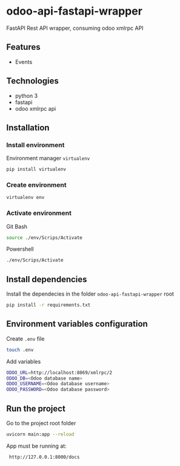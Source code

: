# odoo-api-fastapi-wrapper
FastAPI Rest API wrapper, consuming odoo xmlrpc API


## Features
- Events


## Technologies
- python 3
- fastapi
- odoo xmlrpc api

## Installation

### Install environment
Environment manager `virtualenv`
```bash
pip install virtualenv
```

### Create environment
```bash
virtualenv env
```

### Activate environment
Git Bash
```bash
source ./env/Scrips/Activate
```

Powershell
```bash
./env/Scrips/Activate
```
## Install dependencies

Install the dependecies in the folder `odoo-api-fastapi-wrapper` root

```bash
pip install -r requirements.txt
```
## Environment variables configuration

Create `.env` file
```bash
touch .env
```

Add variables
```bash
ODOO_URL=http://localhost:8069/xmlrpc/2
ODOO_DB=<Odoo database name>
ODOO_USERNAME=<Odoo database username>
ODOO_PASSWORD=<Odoo database password>
```

## Run the project
Go to the project root folder
```bash
uvicorn main:app --reload
```

App must be running at:
```bash
 http://127.0.0.1:8000/docs
```



